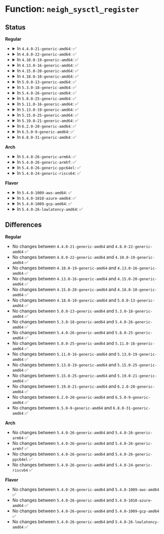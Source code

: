 # Function: <code>neigh_sysctl_register</code>

## Status
<b>Regular</b>
<ul>
<li>
<details>
<summary>In <code>4.4.0-21-generic-amd64</code>: ✅</summary>

```c
int neigh_sysctl_register(struct net_device * dev, struct neigh_parms * p, proc_handler * handler)
```

```json
{
  "name": "neigh_sysctl_register",
  "collision_type": "Unique Global",
  "inline_type": "No",
  "funcs": [
    {
      "addr": 18446744071586336368,
      "name": "neigh_sysctl_register",
      "external": true,
      "loc": "net/core/neighbour.c:3108",
      "file": "net/core/neighbour.c",
      "inline": "seen, unknown",
      "caller_inline": [],
      "caller_func": [
        "net/ipv4/arp.c:arp_init",
        "net/ipv6/ndisc.c:ndisc_init"
      ]
    }
  ],
  "symbols": [
    {
      "addr": 18446744071586336368,
      "name": "neigh_sysctl_register",
      "section": ".text",
      "bind": "STB_GLOBAL",
      "size": 481
    }
  ]
}
```
</details>
</li>
<li>
<details>
<summary>In <code>4.8.0-22-generic-amd64</code>: ✅</summary>

```c
int neigh_sysctl_register(struct net_device * dev, struct neigh_parms * p, proc_handler * handler)
```

```json
{
  "name": "neigh_sysctl_register",
  "collision_type": "Unique Global",
  "inline_type": "No",
  "funcs": [
    {
      "addr": 18446744071586769216,
      "name": "neigh_sysctl_register",
      "external": true,
      "loc": "net/core/neighbour.c:3111",
      "file": "net/core/neighbour.c",
      "inline": "seen, unknown",
      "caller_inline": [],
      "caller_func": [
        "net/ipv4/arp.c:arp_init",
        "net/ipv6/ndisc.c:ndisc_init"
      ]
    }
  ],
  "symbols": [
    {
      "addr": 18446744071586769216,
      "name": "neigh_sysctl_register",
      "section": ".text",
      "bind": "STB_GLOBAL",
      "size": 480
    }
  ]
}
```
</details>
</li>
<li>
<details>
<summary>In <code>4.10.0-19-generic-amd64</code>: ✅</summary>

```c
int neigh_sysctl_register(struct net_device * dev, struct neigh_parms * p, proc_handler * handler)
```

```json
{
  "name": "neigh_sysctl_register",
  "collision_type": "Unique Global",
  "inline_type": "No",
  "funcs": [
    {
      "addr": 18446744071586955792,
      "name": "neigh_sysctl_register",
      "external": true,
      "loc": "net/core/neighbour.c:3109",
      "file": "net/core/neighbour.c",
      "inline": "seen, unknown",
      "caller_inline": [],
      "caller_func": [
        "net/ipv4/arp.c:arp_init",
        "net/ipv6/ndisc.c:ndisc_init"
      ]
    }
  ],
  "symbols": [
    {
      "addr": 18446744071586955792,
      "name": "neigh_sysctl_register",
      "section": ".text",
      "bind": "STB_GLOBAL",
      "size": 480
    }
  ]
}
```
</details>
</li>
<li>
<details>
<summary>In <code>4.13.0-16-generic-amd64</code>: ✅</summary>

```c
int neigh_sysctl_register(struct net_device * dev, struct neigh_parms * p, proc_handler * handler)
```

```json
{
  "name": "neigh_sysctl_register",
  "collision_type": "Unique Global",
  "inline_type": "No",
  "funcs": [
    {
      "addr": 18446744071587080384,
      "name": "neigh_sysctl_register",
      "external": true,
      "loc": "net/core/neighbour.c:3160",
      "file": "net/core/neighbour.c",
      "inline": "seen, unknown",
      "caller_inline": [],
      "caller_func": [
        "net/ipv4/arp.c:arp_init",
        "net/ipv6/ndisc.c:ndisc_init"
      ]
    }
  ],
  "symbols": [
    {
      "addr": 18446744071587080384,
      "name": "neigh_sysctl_register",
      "section": ".text",
      "bind": "STB_GLOBAL",
      "size": 480
    }
  ]
}
```
</details>
</li>
<li>
<details>
<summary>In <code>4.15.0-20-generic-amd64</code>: ✅</summary>

```c
int neigh_sysctl_register(struct net_device * dev, struct neigh_parms * p, proc_handler * handler)
```

```json
{
  "name": "neigh_sysctl_register",
  "collision_type": "Unique Global",
  "inline_type": "No",
  "funcs": [
    {
      "addr": 18446744071587582048,
      "name": "neigh_sysctl_register",
      "external": true,
      "loc": "net/core/neighbour.c:3160",
      "file": "net/core/neighbour.c",
      "inline": "seen, unknown",
      "caller_inline": [],
      "caller_func": [
        "net/ipv4/arp.c:arp_init",
        "net/ipv6/ndisc.c:ndisc_init"
      ]
    }
  ],
  "symbols": [
    {
      "addr": 18446744071587582048,
      "name": "neigh_sysctl_register",
      "section": ".text",
      "bind": "STB_GLOBAL",
      "size": 480
    }
  ]
}
```
</details>
</li>
<li>
<details>
<summary>In <code>4.18.0-10-generic-amd64</code>: ✅</summary>

```c
int neigh_sysctl_register(struct net_device * dev, struct neigh_parms * p, proc_handler * handler)
```

```json
{
  "name": "neigh_sysctl_register",
  "collision_type": "Unique Global",
  "inline_type": "No",
  "funcs": [
    {
      "addr": 18446744071587890672,
      "name": "neigh_sysctl_register",
      "external": true,
      "loc": "net/core/neighbour.c:3163",
      "file": "net/core/neighbour.c",
      "inline": "seen, unknown",
      "caller_inline": [],
      "caller_func": [
        "net/ipv4/arp.c:arp_init",
        "net/ipv6/ndisc.c:ndisc_init"
      ]
    }
  ],
  "symbols": [
    {
      "addr": 18446744071587890672,
      "name": "neigh_sysctl_register",
      "section": ".text",
      "bind": "STB_GLOBAL",
      "size": 480
    }
  ]
}
```
</details>
</li>
<li>
<details>
<summary>In <code>5.0.0-13-generic-amd64</code>: ✅</summary>

```c
int neigh_sysctl_register(struct net_device * dev, struct neigh_parms * p, proc_handler * handler)
```

```json
{
  "name": "neigh_sysctl_register",
  "collision_type": "Unique Global",
  "inline_type": "No",
  "funcs": [
    {
      "addr": 18446744071588032368,
      "name": "neigh_sysctl_register",
      "external": true,
      "loc": "net/core/neighbour.c:3589",
      "file": "net/core/neighbour.c",
      "inline": "seen, unknown",
      "caller_inline": [],
      "caller_func": [
        "net/ipv4/arp.c:arp_init",
        "net/ipv6/ndisc.c:ndisc_init"
      ]
    }
  ],
  "symbols": [
    {
      "addr": 18446744071588032368,
      "name": "neigh_sysctl_register",
      "section": ".text",
      "bind": "STB_GLOBAL",
      "size": 480
    }
  ]
}
```
</details>
</li>
<li>
<details>
<summary>In <code>5.3.0-18-generic-amd64</code>: ✅</summary>

```c
int neigh_sysctl_register(struct net_device * dev, struct neigh_parms * p, proc_handler * handler)
```

```json
{
  "name": "neigh_sysctl_register",
  "collision_type": "Unique Global",
  "inline_type": "No",
  "funcs": [
    {
      "addr": 18446744071588344480,
      "name": "neigh_sysctl_register",
      "external": true,
      "loc": "net/core/neighbour.c:3622",
      "file": "net/core/neighbour.c",
      "inline": "seen, unknown",
      "caller_inline": [],
      "caller_func": [
        "net/ipv4/arp.c:arp_init",
        "net/ipv6/ndisc.c:ndisc_init"
      ]
    }
  ],
  "symbols": [
    {
      "addr": 18446744071588344480,
      "name": "neigh_sysctl_register",
      "section": ".text",
      "bind": "STB_GLOBAL",
      "size": 481
    }
  ]
}
```
</details>
</li>
<li>
<details>
<summary>In <code>5.4.0-26-generic-amd64</code>: ✅</summary>

```c
int neigh_sysctl_register(struct net_device * dev, struct neigh_parms * p, proc_handler * handler)
```

```json
{
  "name": "neigh_sysctl_register",
  "collision_type": "Unique Global",
  "inline_type": "No",
  "funcs": [
    {
      "addr": 18446744071588550928,
      "name": "neigh_sysctl_register",
      "external": true,
      "loc": "net/core/neighbour.c:3619",
      "file": "net/core/neighbour.c",
      "inline": "seen, unknown",
      "caller_inline": [],
      "caller_func": [
        "net/ipv4/arp.c:arp_init",
        "net/ipv6/ndisc.c:ndisc_init"
      ]
    }
  ],
  "symbols": [
    {
      "addr": 18446744071588550928,
      "name": "neigh_sysctl_register",
      "section": ".text",
      "bind": "STB_GLOBAL",
      "size": 481
    }
  ]
}
```
</details>
</li>
<li>
<details>
<summary>In <code>5.8.0-25-generic-amd64</code>: ✅</summary>

```c
int neigh_sysctl_register(struct net_device * dev, struct neigh_parms * p, proc_handler * handler)
```

```json
{
  "name": "neigh_sysctl_register",
  "collision_type": "Unique Global",
  "inline_type": "No",
  "funcs": [
    {
      "addr": 18446744071589402608,
      "name": "neigh_sysctl_register",
      "external": true,
      "loc": "net/core/neighbour.c:3619",
      "file": "net/core/neighbour.c",
      "inline": "seen, unknown",
      "caller_inline": [],
      "caller_func": [
        "net/ipv4/arp.c:arp_init",
        "net/ipv6/ndisc.c:ndisc_init"
      ]
    }
  ],
  "symbols": [
    {
      "addr": 18446744071589402608,
      "name": "neigh_sysctl_register",
      "section": ".text",
      "bind": "STB_GLOBAL",
      "size": 481
    }
  ]
}
```
</details>
</li>
<li>
<details>
<summary>In <code>5.11.0-16-generic-amd64</code>: ✅</summary>

```c
int neigh_sysctl_register(struct net_device * dev, struct neigh_parms * p, proc_handler * handler)
```

```json
{
  "name": "neigh_sysctl_register",
  "collision_type": "Unique Global",
  "inline_type": "No",
  "funcs": [
    {
      "addr": 18446744071589403472,
      "name": "neigh_sysctl_register",
      "external": true,
      "loc": "net/core/neighbour.c:3621",
      "file": "net/core/neighbour.c",
      "inline": "seen, unknown",
      "caller_inline": [],
      "caller_func": [
        "net/ipv4/arp.c:arp_init",
        "net/ipv6/ndisc.c:ndisc_init"
      ]
    }
  ],
  "symbols": [
    {
      "addr": 18446744071589403472,
      "name": "neigh_sysctl_register",
      "section": ".text",
      "bind": "STB_GLOBAL",
      "size": 481
    }
  ]
}
```
</details>
</li>
<li>
<details>
<summary>In <code>5.13.0-19-generic-amd64</code>: ✅</summary>

```c
int neigh_sysctl_register(struct net_device * dev, struct neigh_parms * p, proc_handler * handler)
```

```json
{
  "name": "neigh_sysctl_register",
  "collision_type": "Unique Global",
  "inline_type": "No",
  "funcs": [
    {
      "addr": 18446744071589300160,
      "name": "neigh_sysctl_register",
      "external": true,
      "loc": "net/core/neighbour.c:3625",
      "file": "net/core/neighbour.c",
      "inline": "seen, unknown",
      "caller_inline": [],
      "caller_func": [
        "net/ipv4/arp.c:arp_init",
        "net/ipv6/ndisc.c:ndisc_init"
      ]
    }
  ],
  "symbols": [
    {
      "addr": 18446744071589300160,
      "name": "neigh_sysctl_register",
      "section": ".text",
      "bind": "STB_GLOBAL",
      "size": 477
    }
  ]
}
```
</details>
</li>
<li>
<details>
<summary>In <code>5.15.0-25-generic-amd64</code>: ✅</summary>

```c
int neigh_sysctl_register(struct net_device * dev, struct neigh_parms * p, proc_handler * handler)
```

```json
{
  "name": "neigh_sysctl_register",
  "collision_type": "Unique Global",
  "inline_type": "No",
  "funcs": [
    {
      "addr": 18446744071590027712,
      "name": "neigh_sysctl_register",
      "external": true,
      "loc": "net/core/neighbour.c:3633",
      "file": "net/core/neighbour.c",
      "inline": "seen, unknown",
      "caller_inline": [],
      "caller_func": [
        "net/ipv4/arp.c:arp_init",
        "net/ipv6/ndisc.c:ndisc_init"
      ]
    }
  ],
  "symbols": [
    {
      "addr": 18446744071590027712,
      "name": "neigh_sysctl_register",
      "section": ".text",
      "bind": "STB_GLOBAL",
      "size": 477
    }
  ]
}
```
</details>
</li>
<li>
<details>
<summary>In <code>5.19.0-21-generic-amd64</code>: ✅</summary>

```c
int neigh_sysctl_register(struct net_device * dev, struct neigh_parms * p, proc_handler * handler)
```

```json
{
  "name": "neigh_sysctl_register",
  "collision_type": "Unique Global",
  "inline_type": "No",
  "funcs": [
    {
      "addr": 18446744071591570928,
      "name": "neigh_sysctl_register",
      "external": true,
      "loc": "net/core/neighbour.c:3737",
      "file": "net/core/neighbour.c",
      "inline": "seen, unknown",
      "caller_inline": [],
      "caller_func": [
        "net/ipv4/arp.c:arp_init",
        "net/ipv6/ndisc.c:ndisc_init"
      ]
    }
  ],
  "symbols": [
    {
      "addr": 18446744071591570928,
      "name": "neigh_sysctl_register",
      "section": ".text",
      "bind": "STB_GLOBAL",
      "size": 490
    }
  ]
}
```
</details>
</li>
<li>
<details>
<summary>In <code>6.2.0-20-generic-amd64</code>: ✅</summary>

```c
int neigh_sysctl_register(struct net_device * dev, struct neigh_parms * p, proc_handler * handler)
```

```json
{
  "name": "neigh_sysctl_register",
  "collision_type": "Unique Global",
  "inline_type": "No",
  "funcs": [
    {
      "addr": 18446744071593348480,
      "name": "neigh_sysctl_register",
      "external": true,
      "loc": "net/core/neighbour.c:3795",
      "file": "net/core/neighbour.c",
      "inline": "seen, unknown",
      "caller_inline": [],
      "caller_func": [
        "net/ipv4/arp.c:arp_init",
        "net/ipv6/ndisc.c:ndisc_init"
      ]
    }
  ],
  "symbols": [
    {
      "addr": 18446744071593348480,
      "name": "neigh_sysctl_register",
      "section": ".text",
      "bind": "STB_GLOBAL",
      "size": 490
    }
  ]
}
```
</details>
</li>
<li>
<details>
<summary>In <code>6.5.0-9-generic-amd64</code>: ✅</summary>

```c
int neigh_sysctl_register(struct net_device * dev, struct neigh_parms * p, proc_handler * handler)
```

```json
{
  "name": "neigh_sysctl_register",
  "collision_type": "Unique Global",
  "inline_type": "No",
  "funcs": [
    {
      "addr": 18446744071593810688,
      "name": "neigh_sysctl_register",
      "external": true,
      "loc": "net/core/neighbour.c:3774",
      "file": "net/core/neighbour.c",
      "inline": "seen, unknown",
      "caller_inline": [],
      "caller_func": [
        "net/ipv4/arp.c:arp_init",
        "net/ipv6/ndisc.c:ndisc_init"
      ]
    }
  ],
  "symbols": [
    {
      "addr": 18446744071593810688,
      "name": "neigh_sysctl_register",
      "section": ".text",
      "bind": "STB_GLOBAL",
      "size": 747
    }
  ]
}
```
</details>
</li>
<li>
<details>
<summary>In <code>6.8.0-31-generic-amd64</code>: ✅</summary>

```c
int neigh_sysctl_register(struct net_device * dev, struct neigh_parms * p, proc_handler * handler)
```

```json
{
  "name": "neigh_sysctl_register",
  "collision_type": "Unique Global",
  "inline_type": "No",
  "funcs": [
    {
      "addr": 18446744071594592144,
      "name": "neigh_sysctl_register",
      "external": true,
      "loc": "net/core/neighbour.c:3786",
      "file": "net/core/neighbour.c",
      "inline": "seen, unknown",
      "caller_inline": [],
      "caller_func": [
        "net/ipv4/arp.c:arp_init",
        "net/ipv6/ndisc.c:ndisc_init"
      ]
    }
  ],
  "symbols": [
    {
      "addr": 18446744071594592144,
      "name": "neigh_sysctl_register",
      "section": ".text",
      "bind": "STB_GLOBAL",
      "size": 767
    }
  ]
}
```
</details>
</li>
</ul>
<b>Arch</b>
<ul>
<li>
<details>
<summary>In <code>5.4.0-26-generic-arm64</code>: ✅</summary>

```c
int neigh_sysctl_register(struct net_device * dev, struct neigh_parms * p, proc_handler * handler)
```

```json
{
  "name": "neigh_sysctl_register",
  "collision_type": "Unique Global",
  "inline_type": "No",
  "funcs": [
    {
      "addr": 18446603336502089032,
      "name": "neigh_sysctl_register",
      "external": true,
      "loc": "net/core/neighbour.c:3619",
      "file": "net/core/neighbour.c",
      "inline": "seen, unknown",
      "caller_inline": [],
      "caller_func": [
        "net/ipv4/arp.c:arp_init",
        "net/ipv6/ndisc.c:ndisc_init"
      ]
    }
  ],
  "symbols": [
    {
      "addr": 18446603336502089032,
      "name": "neigh_sysctl_register",
      "section": ".text",
      "bind": "STB_GLOBAL",
      "size": 436
    }
  ]
}
```
</details>
</li>
<li>
<details>
<summary>In <code>5.4.0-26-generic-armhf</code>: ✅</summary>

```c
int neigh_sysctl_register(struct net_device * dev, struct neigh_parms * p, proc_handler * handler)
```

```json
{
  "name": "neigh_sysctl_register",
  "collision_type": "Unique Global",
  "inline_type": "No",
  "funcs": [
    {
      "addr": 3234840892,
      "name": "neigh_sysctl_register",
      "external": true,
      "loc": "net/core/neighbour.c:3619",
      "file": "net/core/neighbour.c",
      "inline": "seen, unknown",
      "caller_inline": [],
      "caller_func": [
        "net/ipv4/arp.c:arp_init",
        "net/ipv6/ndisc.c:ndisc_init"
      ]
    }
  ],
  "symbols": [
    {
      "addr": 3234840892,
      "name": "neigh_sysctl_register",
      "section": ".text",
      "bind": "STB_GLOBAL",
      "size": 424
    }
  ]
}
```
</details>
</li>
<li>
<details>
<summary>In <code>5.4.0-26-generic-ppc64el</code>: ✅</summary>

```c
int neigh_sysctl_register(struct net_device * dev, struct neigh_parms * p, proc_handler * handler)
```

```json
{
  "name": "neigh_sysctl_register",
  "collision_type": "Unique Global",
  "inline_type": "No",
  "funcs": [
    {
      "addr": 13835058055295546656,
      "name": "neigh_sysctl_register",
      "external": true,
      "loc": "net/core/neighbour.c:3619",
      "file": "net/core/neighbour.c",
      "inline": "seen, unknown",
      "caller_inline": [],
      "caller_func": [
        "net/ipv4/arp.c:arp_init",
        "net/ipv6/ndisc.c:ndisc_init"
      ]
    }
  ],
  "symbols": [
    {
      "addr": 13835058055295546656,
      "name": "neigh_sysctl_register",
      "section": ".text",
      "bind": "STB_GLOBAL",
      "size": 536
    }
  ]
}
```
</details>
</li>
<li>
<details>
<summary>In <code>5.4.0-24-generic-riscv64</code>: ✅</summary>

```c
int neigh_sysctl_register(struct net_device * dev, struct neigh_parms * p, proc_handler * handler)
```

```json
{
  "name": "neigh_sysctl_register",
  "collision_type": "Unique Global",
  "inline_type": "No",
  "funcs": [
    {
      "addr": 18446743936278364048,
      "name": "neigh_sysctl_register",
      "external": true,
      "loc": "net/core/neighbour.c:3619",
      "file": "net/core/neighbour.c",
      "inline": "seen, unknown",
      "caller_inline": [],
      "caller_func": [
        "net/ipv4/arp.c:arp_init",
        "net/ipv6/ndisc.c:ndisc_init"
      ]
    }
  ],
  "symbols": [
    {
      "addr": 18446743936278364048,
      "name": "neigh_sysctl_register",
      "section": ".text",
      "bind": "STB_GLOBAL",
      "size": 348
    }
  ]
}
```
</details>
</li>
</ul>
<b>Flavor</b>
<ul>
<li>
<details>
<summary>In <code>5.4.0-1009-aws-amd64</code>: ✅</summary>

```c
int neigh_sysctl_register(struct net_device * dev, struct neigh_parms * p, proc_handler * handler)
```

```json
{
  "name": "neigh_sysctl_register",
  "collision_type": "Unique Global",
  "inline_type": "No",
  "funcs": [
    {
      "addr": 18446744071588157664,
      "name": "neigh_sysctl_register",
      "external": true,
      "loc": "net/core/neighbour.c:3619",
      "file": "net/core/neighbour.c",
      "inline": "seen, unknown",
      "caller_inline": [],
      "caller_func": [
        "net/ipv4/arp.c:arp_init",
        "net/ipv6/ndisc.c:ndisc_init"
      ]
    }
  ],
  "symbols": [
    {
      "addr": 18446744071588157664,
      "name": "neigh_sysctl_register",
      "section": ".text",
      "bind": "STB_GLOBAL",
      "size": 481
    }
  ]
}
```
</details>
</li>
<li>
<details>
<summary>In <code>5.4.0-1010-azure-amd64</code>: ✅</summary>

```c
int neigh_sysctl_register(struct net_device * dev, struct neigh_parms * p, proc_handler * handler)
```

```json
{
  "name": "neigh_sysctl_register",
  "collision_type": "Unique Global",
  "inline_type": "No",
  "funcs": [
    {
      "addr": 18446744071587870496,
      "name": "neigh_sysctl_register",
      "external": true,
      "loc": "net/core/neighbour.c:3619",
      "file": "net/core/neighbour.c",
      "inline": "seen, unknown",
      "caller_inline": [],
      "caller_func": [
        "net/ipv4/arp.c:arp_init",
        "net/ipv6/ndisc.c:ndisc_init"
      ]
    }
  ],
  "symbols": [
    {
      "addr": 18446744071587870496,
      "name": "neigh_sysctl_register",
      "section": ".text",
      "bind": "STB_GLOBAL",
      "size": 481
    }
  ]
}
```
</details>
</li>
<li>
<details>
<summary>In <code>5.4.0-1009-gcp-amd64</code>: ✅</summary>

```c
int neigh_sysctl_register(struct net_device * dev, struct neigh_parms * p, proc_handler * handler)
```

```json
{
  "name": "neigh_sysctl_register",
  "collision_type": "Unique Global",
  "inline_type": "No",
  "funcs": [
    {
      "addr": 18446744071588489488,
      "name": "neigh_sysctl_register",
      "external": true,
      "loc": "net/core/neighbour.c:3619",
      "file": "net/core/neighbour.c",
      "inline": "seen, unknown",
      "caller_inline": [],
      "caller_func": [
        "net/ipv4/arp.c:arp_init",
        "net/ipv6/ndisc.c:ndisc_init"
      ]
    }
  ],
  "symbols": [
    {
      "addr": 18446744071588489488,
      "name": "neigh_sysctl_register",
      "section": ".text",
      "bind": "STB_GLOBAL",
      "size": 481
    }
  ]
}
```
</details>
</li>
<li>
<details>
<summary>In <code>5.4.0-26-lowlatency-amd64</code>: ✅</summary>

```c
int neigh_sysctl_register(struct net_device * dev, struct neigh_parms * p, proc_handler * handler)
```

```json
{
  "name": "neigh_sysctl_register",
  "collision_type": "Unique Global",
  "inline_type": "No",
  "funcs": [
    {
      "addr": 18446744071588627008,
      "name": "neigh_sysctl_register",
      "external": true,
      "loc": "net/core/neighbour.c:3619",
      "file": "net/core/neighbour.c",
      "inline": "seen, unknown",
      "caller_inline": [],
      "caller_func": [
        "net/ipv4/arp.c:arp_init",
        "net/ipv6/ndisc.c:ndisc_init"
      ]
    }
  ],
  "symbols": [
    {
      "addr": 18446744071588627008,
      "name": "neigh_sysctl_register",
      "section": ".text",
      "bind": "STB_GLOBAL",
      "size": 481
    }
  ]
}
```
</details>
</li>
</ul>

## Differences
<b>Regular</b>
<ul>
<li>
No changes between <code>4.4.0-21-generic-amd64</code> and <code>4.8.0-22-generic-amd64</code> ✅
</li>
<li>
No changes between <code>4.8.0-22-generic-amd64</code> and <code>4.10.0-19-generic-amd64</code> ✅
</li>
<li>
No changes between <code>4.10.0-19-generic-amd64</code> and <code>4.13.0-16-generic-amd64</code> ✅
</li>
<li>
No changes between <code>4.13.0-16-generic-amd64</code> and <code>4.15.0-20-generic-amd64</code> ✅
</li>
<li>
No changes between <code>4.15.0-20-generic-amd64</code> and <code>4.18.0-10-generic-amd64</code> ✅
</li>
<li>
No changes between <code>4.18.0-10-generic-amd64</code> and <code>5.0.0-13-generic-amd64</code> ✅
</li>
<li>
No changes between <code>5.0.0-13-generic-amd64</code> and <code>5.3.0-18-generic-amd64</code> ✅
</li>
<li>
No changes between <code>5.3.0-18-generic-amd64</code> and <code>5.4.0-26-generic-amd64</code> ✅
</li>
<li>
No changes between <code>5.4.0-26-generic-amd64</code> and <code>5.8.0-25-generic-amd64</code> ✅
</li>
<li>
No changes between <code>5.8.0-25-generic-amd64</code> and <code>5.11.0-16-generic-amd64</code> ✅
</li>
<li>
No changes between <code>5.11.0-16-generic-amd64</code> and <code>5.13.0-19-generic-amd64</code> ✅
</li>
<li>
No changes between <code>5.13.0-19-generic-amd64</code> and <code>5.15.0-25-generic-amd64</code> ✅
</li>
<li>
No changes between <code>5.15.0-25-generic-amd64</code> and <code>5.19.0-21-generic-amd64</code> ✅
</li>
<li>
No changes between <code>5.19.0-21-generic-amd64</code> and <code>6.2.0-20-generic-amd64</code> ✅
</li>
<li>
No changes between <code>6.2.0-20-generic-amd64</code> and <code>6.5.0-9-generic-amd64</code> ✅
</li>
<li>
No changes between <code>6.5.0-9-generic-amd64</code> and <code>6.8.0-31-generic-amd64</code> ✅
</li>
</ul>
<b>Arch</b>
<ul>
<li>
No changes between <code>5.4.0-26-generic-amd64</code> and <code>5.4.0-26-generic-arm64</code> ✅
</li>
<li>
No changes between <code>5.4.0-26-generic-amd64</code> and <code>5.4.0-26-generic-armhf</code> ✅
</li>
<li>
No changes between <code>5.4.0-26-generic-amd64</code> and <code>5.4.0-26-generic-ppc64el</code> ✅
</li>
<li>
No changes between <code>5.4.0-26-generic-amd64</code> and <code>5.4.0-24-generic-riscv64</code> ✅
</li>
</ul>
<b>Flavor</b>
<ul>
<li>
No changes between <code>5.4.0-26-generic-amd64</code> and <code>5.4.0-1009-aws-amd64</code> ✅
</li>
<li>
No changes between <code>5.4.0-26-generic-amd64</code> and <code>5.4.0-1010-azure-amd64</code> ✅
</li>
<li>
No changes between <code>5.4.0-26-generic-amd64</code> and <code>5.4.0-1009-gcp-amd64</code> ✅
</li>
<li>
No changes between <code>5.4.0-26-generic-amd64</code> and <code>5.4.0-26-lowlatency-amd64</code> ✅
</li>
</ul>
